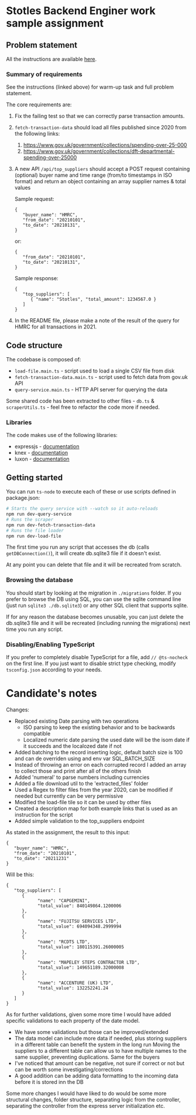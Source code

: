 # Stotles Backend Enginer work sample assignment

## Problem statement

All the instructions are available [here](https://www.notion.so/stotles/Backend-engineer-work-sample-assignment-15b1dd4d10d3430a8735cd3b2f12ade7).

### Summary of requirements

See the instructions (linked above) for warm-up task and full problem statement.

The core requirements are:

1. Fix the failing test so that we can correctly parse transaction amounts.
2. `fetch-transaction-data` should load all files published since 2020 from the following links:
    1. https://www.gov.uk/government/collections/spending-over-25-000
    2. https://www.gov.uk/government/collections/dft-departmental-spending-over-25000
3. A new API `/api/top_suppliers` should accept a POST request containing (optional) buyer name and time range (from/to timestamps in ISO format) and return an object containing an array supplier names & total values

    Sample request:

    ```tsx
    {
       "buyer_name": "HMRC",
       "from_date": "20210101",
       "to_date": "20210131",
    }
    ```

    or:

    ```tsx
    {
       "from_date": "20210101",
       "to_date": "20210131",
    }
    ```

    Sample response:

    ```tsx
    {
       "top_suppliers": [
          { "name": "Stotles", "total_amount": 1234567.0 }
       ]
    }
    ```

4. In the README file, please make a note of the result of the query for HMRC for all transactions in 2021.

## Code structure

The codebase is composed of:

-   `load-file.main.ts` - script used to load a single CSV file from disk
-   `fetch-transaction-data.main.ts` - script used to fetch data from gov.uk API
-   `query-service.main.ts` - HTTP API server for querying the data

Some shared code has been extracted to other files - `db.ts` & `scraperUtils.ts` -
feel free to refactor the code more if needed.

### Libraries

The code makes use of the following libraries:

-   expressjs - [documentation](https://expressjs.com/)
-   knex - [documentation](https://knexjs.org/)
-   luxon - [documentation](https://moment.github.io/luxon/)

## Getting started

You can run `ts-node` to execute each of these or use scripts defined in package.json:

```bash
# Starts the query service with --watch so it auto-reloads
npm run dev-query-service
# Runs the scraper
npm run dev-fetch-transaction-data
# Runs the file loader
npm run dev-load-file
```

The first time you run any script that accesses the db (calls `getDBConnection()`),
it will create db.sqlite3 file if it doesn't exist.

At any point you can delete that file and it will be recreated from scratch.

### Browsing the database

You should start by looking at the migration in `./migrations` folder.
If you prefer to browse the DB using SQL, you can use the sqlite command line (just run `sqlite3 ./db.sqlite3`)
or any other SQL client that supports sqlite.

If for any reason the database becomes unusable, you can just delete the db.sqlite3 file and it will be recreated (including running the migrations) next time you run any script.

### Disabling/Enabling TypeScript

If you prefer to completely disable TypeScript for a file, add `// @ts-nocheck` on the first line.
If you just want to disable strict type checking, modify `tsconfig.json` according to your needs.

# Candidate's notes

Changes:

-  Replaced existing Date parsing with two operations
   -   ISO parsing to keep the existing behavior and to be backwards compatible
   -   Localized numeric date parsing
     the used date will be the isom date if it succeeds and the localozed date if not
-  Added batching to the record inserting logic, default batch size is 100 and can de overriden using and env var SQL_BATCH_SIZE
-  Instead of throwing an error on each corrupted record I added an array to collect those and print after all of the others finish
-  Added 'numeral' to parse numbers including currencies
-  Added a file download util to the 'extracted_files' folder
-  Used a Regex to filter files from the year 2020, can be modified if needed but currently can be very permissive
-  Modified the load-file tile so it can be used by other files
-  Created a description map for both example links that is used as an instruction for the script
-  Added simple validation to the top_suppliers endpoint

As stated in the assignment, the result to this input:

```
{
   "buyer_name": "HMRC",
   "from_date": "20210101",
   "to_date": "20211231"
}
```

Will be this:

```
{
   "top_suppliers": [
      {
            "name": "CAPGEMINI",
            "total_value": 840149864.1200006
      },
      {
            "name": "FUJITSU SERVICES LTD",
            "total_value": 694094348.2999994
      },
      {
            "name": "RCDTS LTD",
            "total_value": 180115391.26000005
      },
      {
            "name": "MAPELEY STEPS CONTRACTOR LTD",
            "total_value": 149651189.32000008
      },
      {
            "name": "ACCENTURE (UK) LTD",
            "total_value": 132252241.24
      }
   ]
}
```

As for further validations, given some more time I would have added specific validations to each property of the date model.
 - We have some validations but those can be improved/extended
 - The data model can include more data if needed, plus storing suppliers in a different table can benefit the system in the long run
   Moving the suppliers to a different table can allow us to have multiple names to the same supplier, preventing duplications. Same for the buyers
 - I've noticed that amount can be negative, not sure if correct or not but can be worth some investigating/corrections
 - A good addition can be adding data formatting to the incoming data before it is stored inn the DB

Some more changes I would have liked to do would be some more structural changes, folder structure, separating logic from the controller, separating the controller from the express server initialization etc.
